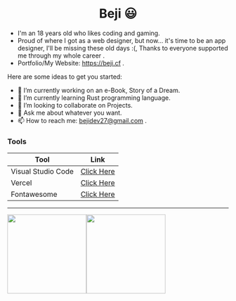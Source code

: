 <h1 align="center"> Beji 😃 </h1>

- I'm an 18 years old who likes coding and gaming.
- Proud of where I got as a web designer, but now... it's time to be an app designer, I'll be missing these old days :(, Thanks to everyone supported me through my whole career .
- Portfolio/My Website: https://beji.cf .

Here are some ideas to get you started:

- 🔭 I’m currently working on an e-Book, Story of a Dream.
- 🌱 I’m currently learning Rust programming language.
- 👯 I’m looking to collaborate on Projects.
- 💬 Ask me about whatever you want.
- 📫 How to reach me: <a target="_blank" href="mailto:bejidev27@gmail.com">bejidev27@gmail.com</a> .

<h3> Tools </h3>

|  Tool  |  Link  |
|---|---|
|  Visual Studio Code  | [Click Here](https://code.visualstudio.com)  |
| Vercel  |  [Click Here](https://vercel.com)  |
| Fontawesome  |  [Click Here](https://fontawesome.com)  |


<hr>

<div align="center" style="display: flex">
    <a href="https://github.com/Beji1">
      
 <img height="180em" src="https://github-readme-stats.vercel.app/api?username=Beji1&show_icons=true&hide_border=true&&count_private=true&include_all_commits=true&theme=aura">
 </a>
    <a href="https://github.com/Beji1">
<img height="180em" src="https://github-readme-stats.vercel.app/api/top-langs/?username=Beji1&show_icons=true&hide_border=true&layout=compact&langs_count=8&theme=aura">
</a>
        </div>
